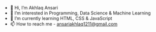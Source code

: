 - 👋 Hi, I’m Akhlaq Ansari
- 👀 I’m interested in Programming, Data Science & Machine Learning
- 🌱 I’m currently learning HTML, CSS & JavaScript
- 📫 How to reach me - ansariakhlaq1211@gmail.com

<!---
AkhlaqAns/AkhlaqAns is a ✨ special ✨ repository because its `README.md` (this file) appears on your GitHub profile.
You can click the Preview link to take a look at your changes.
--->
